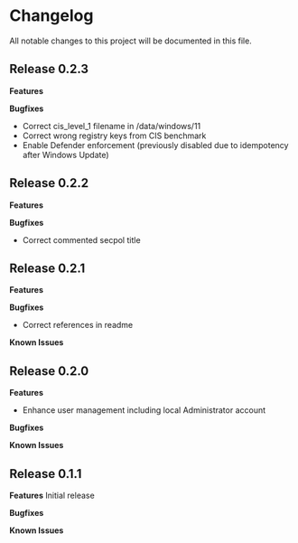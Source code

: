 # Changelog

All notable changes to this project will be documented in this file.

## Release 0.2.3

**Features**

**Bugfixes**
- Correct cis_level_1 filename in /data/windows/11
- Correct wrong registry keys from CIS benchmark
- Enable Defender enforcement (previously disabled due to idempotency after Windows Update)


## Release 0.2.2

**Features**

**Bugfixes**
- Correct commented secpol title


## Release 0.2.1

**Features**

**Bugfixes**
- Correct references in readme

**Known Issues**


## Release 0.2.0

**Features**
- Enhance user management including local Administrator account

**Bugfixes**

**Known Issues**


## Release 0.1.1

**Features**
Initial release

**Bugfixes**

**Known Issues**

